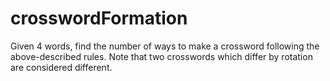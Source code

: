 # crosswordFormation
Given 4 words, find the number of ways to make a crossword following the above-described rules. Note that two crosswords which differ by rotation are considered different.
